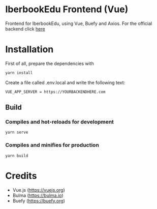 # IberbookEdu Frontend (Vue)
Frontend for IberbookEdu, using Vue, Buefy and Axios.
For the official backend click [here](https://github.com/pablouser1/IberbookEdu-backend)

# Installation
First of all, prepare the dependencies with
```bash
yarn install
```

Create a file called .env.local and write the following text:
```
VUE_APP_SERVER = https://YOURBACKENDHERE.com
```

## Build
### Compiles and hot-reloads for development
```
yarn serve
```

### Compiles and minifies for production
```
yarn build
```

# Credits

* Vue.js (https://vuejs.org)
* Bulma (https://bulma.io)
* Buefy (https://buefy.org)
